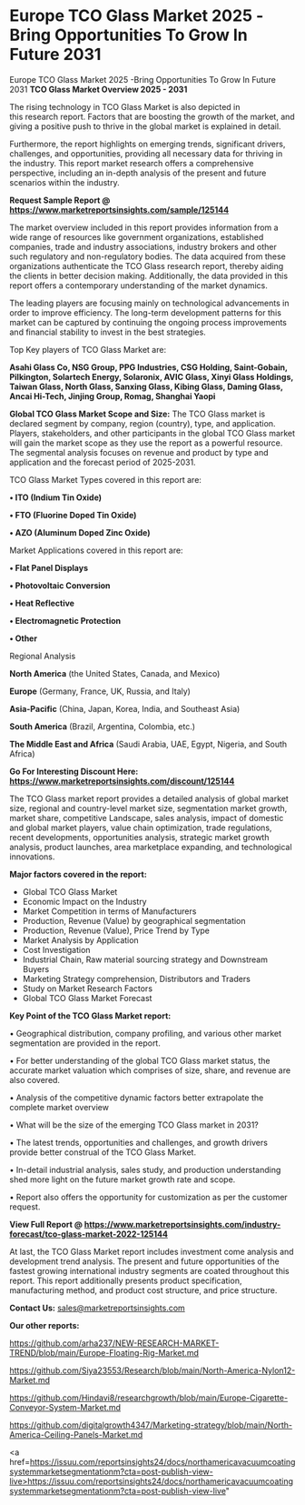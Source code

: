 # Europe TCO Glass Market 2025 -Bring Opportunities To Grow In Future 2031
Europe TCO Glass Market 2025 -Bring Opportunities To Grow In Future 2031
<Strong> TCO Glass Market Overview 2025 - 2031</strong>

The rising technology in TCO Glass Market is also depicted in this research report. Factors that are boosting the growth of the market, and giving a positive push to thrive in the global market is explained in detail.

Furthermore, the report highlights on emerging trends, significant drivers, challenges, and opportunities, providing all necessary data for thriving in the industry. This report market research offers a comprehensive perspective, including an in-depth analysis of the present and future scenarios within the industry.

<strong>Request Sample Report @ <a href=https://www.marketreportsinsights.com/sample/125144>https://www.marketreportsinsights.com/sample/125144</a></strong>

The market overview included in this report provides information from a wide range of resources like government organizations, established companies, trade and industry associations, industry brokers and other such regulatory and non-regulatory bodies. The data acquired from these organizations authenticate the TCO Glass research report, thereby aiding the clients in better decision making. Additionally, the data provided in this report offers a contemporary understanding of the market dynamics.

The leading players are focusing mainly on technological advancements in order to improve efficiency. The long-term development patterns for this market can be captured by continuing the ongoing process improvements and financial stability to invest in the best strategies.

Top Key players of TCO Glass Market are:

<strong>Asahi Glass Co, NSG Group, PPG Industries, CSG Holding, Saint-Gobain, Pilkington, Solartech Energy, Solaronix, AVIC Glass, Xinyi Glass Holdings, Taiwan Glass, North Glass, Sanxing Glass, Kibing Glass, Daming Glass, Ancai Hi-Tech, Jinjing Group, Romag, Shanghai Yaopi</strong>

<strong><b>Global TCO Glass Market Scope and Size:</b></strong>
The TCO Glass market is declared segment by company, region (country), type, and application. Players, stakeholders, and other participants in the global TCO Glass market will gain the market scope as they use the report as a powerful resource. The segmental analysis focuses on revenue and product by type and application and the forecast period of 2025-2031.

TCO Glass Market Types covered in this report are:

<strong>• ITO (Indium Tin Oxide)

• FTO (Fluorine Doped Tin Oxide)

• AZO (Aluminum Doped Zinc Oxide)</strong>

Market Applications covered in this report are:

<strong>• Flat Panel Displays

• Photovoltaic Conversion

• Heat Reflective

• Electromagnetic Protection

• Other</strong> 

Regional Analysis

<strong>North America</strong> (the United States, Canada, and Mexico)

<strong>Europe</strong> (Germany, France, UK, Russia, and Italy)

<strong>Asia-Pacific</strong> (China, Japan, Korea, India, and Southeast Asia)

<strong>South America</strong> (Brazil, Argentina, Colombia, etc.)

<strong>The Middle East and Africa</strong> (Saudi Arabia, UAE, Egypt, Nigeria, and South Africa)

<strong>Go For Interesting Discount Here: <a href=https://www.marketreportsinsights.com/discount/125144>https://www.marketreportsinsights.com/discount/125144</a></strong>

The TCO Glass market report provides a detailed analysis of global market size, regional and country-level market size, segmentation market growth, market share, competitive Landscape, sales analysis, impact of domestic and global market players, value chain optimization, trade regulations, recent developments, opportunities analysis, strategic market growth analysis, product launches, area marketplace expanding, and technological innovations.

<strong><b>Major factors covered in the report:</b></strong>
<ul>
  <li>Global TCO Glass Market </li>
  <li>Economic Impact on the Industry</li>
  <li>Market Competition in terms of Manufacturers</li>
  <li>Production, Revenue (Value) by geographical segmentation</li>
  <li>Production, Revenue (Value), Price Trend by Type</li>
  <li>Market Analysis by Application</li>
  <li>Cost Investigation</li>
  <li>Industrial Chain, Raw material sourcing strategy and Downstream Buyers</li>
  <li>Marketing Strategy comprehension, Distributors and Traders</li>
  <li>Study on Market Research Factors</li>
  <li>Global TCO Glass Market Forecast</li>
</ul>

<strong><b>Key Point of the TCO Glass Market report:</b></strong>

• Geographical distribution, company profiling, and various other market segmentation are provided in the report.

• For better understanding of the global TCO Glass market status, the accurate market valuation which comprises of size, share, and revenue are also covered.

• Analysis of the competitive dynamic factors better extrapolate the complete market overview

• What will be the size of the emerging TCO Glass market in 2031?

• The latest trends, opportunities and challenges, and growth drivers provide better construal of the TCO Glass Market.

• In-detail industrial analysis, sales study, and production understanding shed more light on the future market growth rate and scope.

• Report also offers the opportunity for customization as per the customer request.

<strong><b>View Full Report @ <a href=https://www.marketreportsinsights.com/industry-forecast/tco-glass-market-2022-125144>https://www.marketreportsinsights.com/industry-forecast/tco-glass-market-2022-125144</a></b></strong>


At last, the TCO Glass Market report includes investment come analysis and development trend analysis. The present and future opportunities of the fastest growing international industry segments are coated throughout this report. This report additionally presents product specification, manufacturing method, and product cost structure, and price structure.

<strong>Contact Us:</strong>
sales@marketreportsinsights.com

<strong>Our other reports:</strong>

<a href=https://github.com/arha237/NEW-RESEARCH-MARKET-TREND/blob/main/Europe-Floating-Rig-Market.md>https://github.com/arha237/NEW-RESEARCH-MARKET-TREND/blob/main/Europe-Floating-Rig-Market.md</a>

<a href=https://github.com/Siya23553/Research/blob/main/North-America-Nylon12-Market.md>https://github.com/Siya23553/Research/blob/main/North-America-Nylon12-Market.md</a>

<a href=https://github.com/Hindavi8/researchgrowth/blob/main/Europe-Cigarette-Conveyor-System-Market.md>https://github.com/Hindavi8/researchgrowth/blob/main/Europe-Cigarette-Conveyor-System-Market.md</a>

<a href=https://github.com/digitalgrowth4347/Marketing-strategy/blob/main/North-America-Ceiling-Panels-Market.md>https://github.com/digitalgrowth4347/Marketing-strategy/blob/main/North-America-Ceiling-Panels-Market.md</a>

<a href=https://issuu.com/reportsinsights24/docs/northamericavacuumcoatingsystemmarketsegmentationm?cta=post-publish-view-live>https://issuu.com/reportsinsights24/docs/northamericavacuumcoatingsystemmarketsegmentationm?cta=post-publish-view-live</a>"
